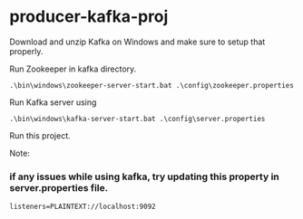 # producer-kafka-proj

Download and unzip Kafka on Windows and make sure to setup that properly.  

Run Zookeeper in kafka directory.  

```
.\bin\windows\zookeeper-server-start.bat .\config\zookeeper.properties
```

Run Kafka server using  

```
.\bin\windows\kafka-server-start.bat .\config\server.properties
```

Run this project.

Note:

### if any issues while using kafka, try updating this property in server.properties file.  

```
listeners=PLAINTEXT://localhost:9092
```
